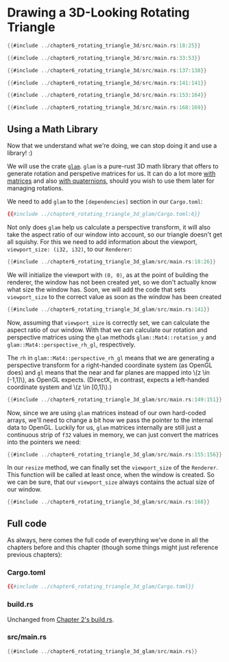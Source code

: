 # Drawing a 3D-Looking Rotating Triangle

```rust
{{#include ../chapter6_rotating_triangle_3d/src/main.rs:18:25}}
```

```rust
{{#include ../chapter6_rotating_triangle_3d/src/main.rs:33:53}}
```

```rust
{{#include ../chapter6_rotating_triangle_3d/src/main.rs:137:138}}
```

```rust
{{#include ../chapter6_rotating_triangle_3d/src/main.rs:141:141}}
```

```rust
{{#include ../chapter6_rotating_triangle_3d/src/main.rs:153:164}}
```

```rust
{{#include ../chapter6_rotating_triangle_3d/src/main.rs:168:169}}
```


## Using a Math Library

Now that we understand what we're doing, we can stop doing it and use a library! :)


We will use the crate [`glam`](https://crates.io/crates/glam). `glam` is a pure-rust 3D math library that offers to generate rotation and perspetive matrices for us. It can do a lot more [with matrices](https://docs.rs/glam/0.30.4/glam/f32/struct.Mat3.html) and also [with quaternions](https://docs.rs/glam/0.30.4/glam/f32/struct.Quat.html), should you wish to use them later for managing rotations.

We need to add `glam` to the `[dependencies]` section in our `Cargo.toml`:

```toml
{{#include ../chapter6_rotating_triangle_3d_glam/Cargo.toml:6}}
```

Not only does `glam` help us calculate a perspective transform, it will also take the aspect ratio of our window into account, so our triangle doesn't get all squishy. For this we need to add information about the viewport, `viewport_size: (i32, i32)`, to our `Renderer`:

```rust
{{#include ../chapter6_rotating_triangle_3d_glam/src/main.rs:18:26}}
```

We will initialize the viewport with `(0, 0)`, as at the point of building the renderer, the window has not been created yet, so we don't actually know what size the window has. Soon, we will add the code that sets `viewport_size` to the correct value as soon as the window has been created

```rust
{{#include ../chapter6_rotating_triangle_3d_glam/src/main.rs:141}}
```

Now, assuming that `viewport_size` is correctly set, we can calculate the aspect ratio of our window. With that we can calculate our rotation and perspective matrices using the `glam` methods `glam::Mat4::rotation_y` and `glam::Mat4::perspective_rh_gl`, respectively.

The `rh` in `glam::Mat4::perspective_rh_gl` means that we are generating a perspective transform for a right-handed coordinate system (as OpenGL does) and `gl` means that the near and far planes are mapped into \\(z \in [-1,1]\\), as OpenGL expects. (DirectX, in contrast, expects a left-handed coordinate system and \\(z \in [0,1]\\).)

```rust
{{#include ../chapter6_rotating_triangle_3d_glam/src/main.rs:149:151}}
```

Now, since we are using `glam` matrices instead of our own hard-coded arrays, we'll need to change a bit how we pass the pointer to the internal data to OpenGL. Luckily for us, `glam` matrices internally are still just a continuous strip of `f32` values in memory, we can just convert the matrices into the pointers we need:

```rust
{{#include ../chapter6_rotating_triangle_3d_glam/src/main.rs:155:156}}
```

In our `resize` method, we can finally set the `viewport_size` of the `Renderer`. This function will be called at least once, when the window is created. So we can be sure, that our `viewport_size` always contains the actual size of our window.

```rust
{{#include ../chapter6_rotating_triangle_3d_glam/src/main.rs:168}}
```



## Full code

As always, here comes the full code of everything we've done in all the chapters before and this chapter (though some things might just reference previous chapters):

### Cargo.toml
```toml
{{#include ../chapter6_rotating_triangle_3d_glam/Cargo.toml}}
```

### build.rs

Unchanged from [Chapter 2's build.rs](chapter_2.html#buildrs).

### src/main.rs
```rust
{{#include ../chapter6_rotating_triangle_3d_glam/src/main.rs}}
```
